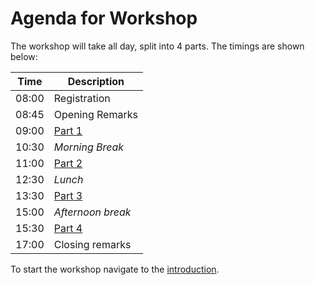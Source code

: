 # Agenda for Workshop

The workshop will take all day, split into 4 parts.  The timings are shown below:

| Time  | Description                |
|-------|----------------------------|
| 08:00 | Registration               |
| 08:45 | Opening Remarks            |
| 09:00 | [Part 1](part1/README.md) |
| 10:30 | *Morning Break*            |
| 11:00 | [Part 2](part2/README.md) |
| 12:30 | *Lunch*                    |
| 13:30 | [Part 3](part3/README.md) |
| 15:00 | *Afternoon break*          |
| 15:30 | [Part 4](part4/README.md) |
| 17:00 | Closing remarks            |

To start the workshop navigate to the [introduction](part1/README.md).

